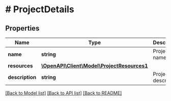 # # ProjectDetails

## Properties

Name | Type | Description | Notes
------------ | ------------- | ------------- | -------------
**name** | **string** | Project name. |
**resources** | [**\OpenAPI\Client\Model\ProjectResources1**](ProjectResources1.md) |  |
**description** | **string** | Project description. | [optional]

[[Back to Model list]](../../README.md#models) [[Back to API list]](../../README.md#endpoints) [[Back to README]](../../README.md)
